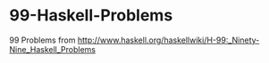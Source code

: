 99-Haskell-Problems
===================

99 Problems from http://www.haskell.org/haskellwiki/H-99:_Ninety-Nine_Haskell_Problems
